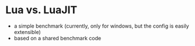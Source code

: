 # Lua vs. LuaJIT #

* a simple benchmark (currently, only for windows, but the config is easily extensible)
* based on a shared benchmark code


